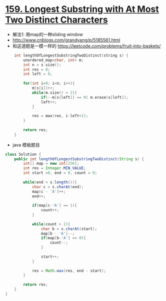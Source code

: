 # [159. Longest Substring with At Most Two Distinct Characters](https://leetcode.com/problems/longest-substring-with-at-most-two-distinct-characters/description/)
* 解法1: 用map的一种sliding window
* http://www.cnblogs.com/grandyang/p/5185561.html
* 和这道题是一模一样的 https://leetcode.com/problems/fruit-into-baskets/

```c++
    int lengthOfLongestSubstringTwoDistinct(string s) {
        unordered_map<char, int> m;
        int n = s.size();
        int res = 0;
        int left = 0;
        
        for(int i=0; i<n; i++){
            m[s[i]]++;
            while(m.size() > 2){
                if(--m[s[left]] == 0) m.erase(s[left]);
                left++;
            }
            
            res = max(res, i-left+1);
        }
        
        return res;
    }
```

* java 模板题目

```java
class Solution {
    public int lengthOfLongestSubstringTwoDistinct(String s) {
        int[] map = new int[256];
        int res = Integer.MIN_VALUE;
        int start =0, end = 0, count = 0;
        
        while(end < s.length()){
            char c = s.charAt(end);
            map[c - 'A']++;
            end++;
            
            if(map[c-'A'] == 1){
                count++;
            }
            
            while(count > 2){
                char b = s.charAt(start);
                map[b - 'A']--;
                if(map[b-'A'] == 0){
                    count--;
                }
                
                start++;
            }
            
            res = Math.max(res, end - start);
        }
        
        return res;
    }
}
```
